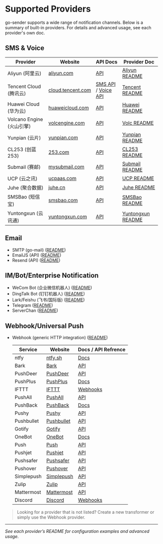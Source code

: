 # Supported Providers

go-sender supports a wide range of notification channels. Below is a summary of built-in providers. For details and advanced usage, see each provider's own doc.

## SMS & Voice

| Provider                  | Website                                        | API Docs                                                                                                                             | Provider Doc                                    |
| ------------------------- | ---------------------------------------------- | ------------------------------------------------------------------------------------------------------------------------------------ | ----------------------------------------------- |
| Aliyun (阿里云)           | [aliyun.com](https://www.aliyun.com)           | [API](https://help.aliyun.com/zh/sms/developer-reference/api-dysmsapi-2017-05-25-sendsms)                                            | [Aliyun README](../providers/sms/README.md)     |
| Tencent Cloud (腾讯云)    | [cloud.tencent.com](https://cloud.tencent.com) | [SMS API](https://cloud.tencent.com/document/product/382/55981) / [Voice API](https://cloud.tencent.com/document/product/1128/51559) | [Tencent README](../providers/sms/README.md)    |
| Huawei Cloud (华为云)     | [huaweicloud.com](https://www.huaweicloud.com) | [API](https://support.huaweicloud.com/intl/zh-cn/api-msgsms/sms_05_0001.html)                                                        | [Huawei README](../providers/sms/README.md)     |
| Volcano Engine (火山引擎) | [volcengine.com](https://www.volcengine.com)   | [API](https://www.volcengine.com/docs/63933)                                                                                         | [Volc README](../providers/sms/README.md)       |
| Yunpian (云片)            | [yunpian.com](https://www.yunpian.com)         | [API](https://www.yunpian.com/official/document/sms/zh_CN/domestic_list)                                                             | [Yunpian README](../providers/sms/README.md)    |
| CL253 (创蓝 253)          | [253.com](https://www.253.com)                 | [API](https://www.253.com/api)                                                                                                       | [CL253 README](../providers/sms/README.md)      |
| Submail (赛邮)            | [mysubmail.com](https://www.mysubmail.com/)    | [API](https://www.mysubmail.com/documents)                                                                                           | [Submail README](../providers/sms/README.md)    |
| UCP (云之讯)              | [ucpaas.com](https://www.ucpaas.com)           | [API](http://docs.ucpaas.com)                                                                                                        | [UCP README](../providers/sms/README.md)        |
| Juhe (聚合数据)           | [juhe.cn](https://www.juhe.cn)                 | [API](https://www.juhe.cn/docs)                                                                                                      | [Juhe README](../providers/sms/README.md)       |
| SMSBao (短信宝)           | [smsbao.com](https://www.smsbao.com)           | [API](https://www.smsbao.com/openapi)                                                                                                | [SMSBao README](../providers/sms/README.md)     |
| Yuntongxun (云讯通)       | [yuntongxun.com](https://www.yuntongxun.com)   | [API](https://www.yuntongxun.com/developer-center)                                                                                   | [Yuntongxun README](../providers/sms/README.md) |

## Email

- SMTP (go-mail) ([README](../providers/email/README.md))
- EmailJS (API) ([README](../providers/emailapi/README.md))
- Resend (API) ([README](../providers/emailapi/README.md))

## IM/Bot/Enterprise Notification

- WeCom Bot (企业微信机器人) ([README](../providers/wecombot/README.md))
- DingTalk Bot (钉钉机器人) ([README](../providers/dingtalk/README.md))
- Lark/Feishu (飞书/国际版) ([README](../providers/lark/README.md))
- Telegram ([README](../providers/telegram/README.md))
- ServerChan ([README](../providers/serverchan/README.md))

## Webhook/Universal Push

- Webhook (generic HTTP integration) ([README](../providers/webhook/README.md))

  | Service    | Website                                          | Docs / API Refrence                                                 |
  | ---------- | ------------------------------------------------ | ------------------------------------------------------------------- |
  | ntfy       | [ntfy.sh](https://ntfy.sh/)                      | [Docs](https://docs.ntfy.sh/publish/)                               |
  | Bark       | [Bark](https://github.com/Finb/Bark)             | [API](https://github.com/Finb/Bark#http-api)                        |
  | PushDeer   | [PushDeer](https://github.com/easychen/pushdeer) | [API](https://github.com/easychen/pushdeer#api)                     |
  | PushPlus   | [PushPlus](https://pushplus.hxtrip.com/)         | [Docs](https://pushplus.hxtrip.com/message.html)                    |
  | IFTTT      | [IFTTT](https://ifttt.com/)                      | [Webhooks](https://ifttt.com/maker_webhooks)                        |
  | PushAll    | [PushAll](https://pushall.ru/)                   | [API](https://pushall.ru/api/)                                      |
  | PushBack   | [PushBack](https://pushback.io/)                 | [Docs](https://docs.pushback.io/)                                   |
  | Pushy      | [Pushy](https://pushy.me/)                       | [API](https://pushy.me/docs/api/send-notifications)                 |
  | Pushbullet | [Pushbullet](https://www.pushbullet.com/)        | [API](https://docs.pushbullet.com/#create-push)                     |
  | Gotify     | [Gotify](https://gotify.net/)                    | [API](https://gotify.net/docs/api/push/)                            |
  | OneBot     | [OneBot](https://github.com/botuniverse/onebot)  | [Docs](https://github.com/botuniverse/onebot/blob/master/README.md) |
  | Push       | [Push](https://push.techulus.com/)               | [API](https://docs.push.techulus.com/)                              |
  | Pushjet    | [Pushjet](https://pushjet.io/)                   | [API](https://pushjet.io/docs/api/)                                 |
  | Pushsafer  | [Pushsafer](https://www.pushsafer.com/)          | [API](https://www.pushsafer.com/en/pushapi)                         |
  | Pushover   | [Pushover](https://pushover.net/)                | [API](https://pushover.net/api)                                     |
  | Simplepush | [Simplepush](https://simplepush.io/)             | [API](https://simplepush.io/api)                                    |
  | Zulip      | [Zulip](https://zulip.com/)                      | [API](https://zulip.com/api/send-message)                           |
  | Mattermost | [Mattermost](https://mattermost.com/)            | [API](https://api.mattermost.com/)                                  |
  | Discord    | [Discord](https://discord.com/)                  | [Webhooks](https://discord.com/developers/docs/resources/webhook)   |

> Looking for a provider that is not listed? Create a new transformer or simply use the Webhook provider.

---

_See each provider’s README for configuration examples and advanced usage._
